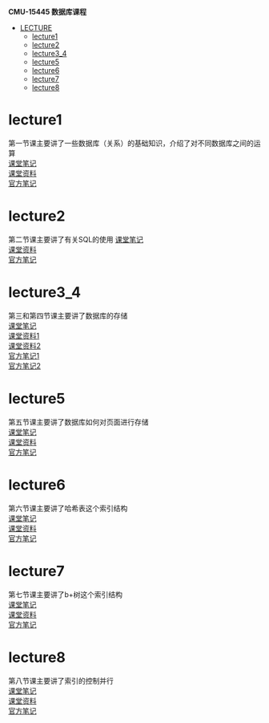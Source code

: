 **CMU-15445 数据库课程**  
* [LECTURE](#LECTURE)  
    * [lecture1](#lectrur1)  
    * [lecture2](#lecture2)  
    * [lecture3_4](#lecture3_4)  
    * [lecture5](#lecture5)  
    * [lecture6](#lecture6)  
    * [lecture7](#lecture7)  
    * [lecture8](#lecture8)  

# lecture1  
第一节课主要讲了一些数据库（关系）的基础知识，介绍了对不同数据库之间的运算  
[课堂笔记](/note/lecture/lecture1.md)    
[课堂资料](/material/lecture/01-introduction.pdf)  
[官方笔记](/material/lecture/note.pdf)  
# lecture2
第二节课主要讲了有关SQL的使用
[课堂笔记](/note/lecture/lecture2.md)  
[课堂资料](/material/lecture/lecture2/02-advancedsql.pdf)  
[官方笔记](/material/lecture/lecture2/note.pdf)  
# lecture3_4
第三和第四节课主要讲了数据库的存储  
[课堂笔记](/note/lecture/lecture3_4.md)  
[课堂资料1](/material/lecture/lecture3/03-storage1.pdf)  
[课堂资料2](/material/lecture/lecture4/04-storage2.pdf)  
[官方笔记1](/material/lecture/lecture3/note.pdf)  
[官方笔记2](/material/lecture/lecture4/note.pdf)  
# lecture5  
第五节课主要讲了数据库如何对页面进行存储  
[课堂笔记](/note/lecture/lecture5.md)  
[课堂资料](/material/lecture/lecture5/05-bufferpool.pdf)  
[官方笔记](/material/lecture/lecture5/note.pdf)  
# lecture6
第六节课主要讲了哈希表这个索引结构  
[课堂笔记](/note/lecture/lecture6.md)  
[课堂资料](/material/lecture/lecture6/06-hashtables.pdf)  
[官方笔记](/material/lecture/lecture6/note.pdf)  
# lecture7  
第七节课主要讲了b+树这个索引结构      
[课堂笔记](/note/lecture/lecture7.md)  
[课堂资料](/material/lecture/letcure7/07-trees.pdf)  
[官方笔记](/material/lecture/letcure7/note.pdf)  
# lecture8  
第八节课主要讲了索引的控制并行  
[课堂笔记](/note/lecture/lecture8.md)  
[课堂资料](/material/lecture/lecture8/08-indexconcurrency.pdf)  
[官方笔记](/material/lecture/lecture8/note.pdf)  